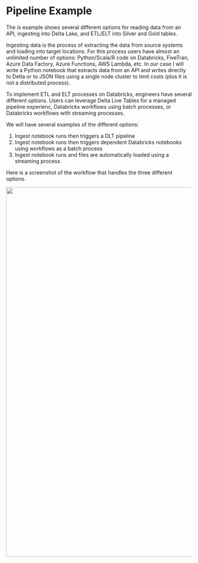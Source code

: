 # Pipeline Example 

The is example shows several different options for reading data from an API, ingesting into Delta Lake, and ETL/ELT into Silver and Gold tables. 

Ingesting data is the process of extracting the data from source systems and loading into target locations. For this process users have almost an unlimited number of options: Python/Scala/R code on Databricks, FiveTran, Azure Data Factory, Azure Functions, AWS Lambda, etc. In our case I will write a Python notebook that extracts data from an API and writes directly to Delta or to JSON files using a single node cluster to limit costs (plus it is not a distributed process). 


To implement ETL and ELT processes on Databricks, engineers have several different options. Users can leverage Delta Live Tables for a managed pipeline experienc, Databricks workflows using batch processes, or Databricks workflows with streaming processes. 

We will have several examples of the different options:
1. Ingest notebook runs then triggers a DLT pipeline 
1. Ingest notebook runs then triggers dependent Databricks notebooks using workflows as a batch process 
1. Ingest notebook runs and files are automatically loaded using a streaming process  




Here is a screenshot of the workflow that handles the three different options. 

<img src="https://racadlsgen2.blob.core.windows.net/public/API_Pipeline_Workflows_Capture.png" width=1000 />

